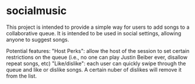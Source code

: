 # socialmusic

This project is intended to provide a simple way for users to add songs to a collaborative queue. It is intended to be used in social settings, allowing anyone to suggest songs.

Potential features:
  "Host Perks": allow the host of the session to set certain restrictions on the queue (i.e., no one can play Justin Beiber ever, disallow    repeat songs, etc)
   "Like/dislike": each user can quickly swipe through the queue and like or dislike songs. A certain nuber of dislikes will remove it from     the list. 
